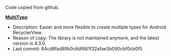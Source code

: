 Code copied from github.

[**MultiType**](https://github.com/drakeet/MultiType):

- Description: Easier and more flexible to create multiple types for Android RecyclerView.
- Reason of copy: The library is not maintained anymore, and the latest version is 4.3.0.
- Last commit: 84cd8fad89b0c6df661f32afae3b090cbf0cb0f5

